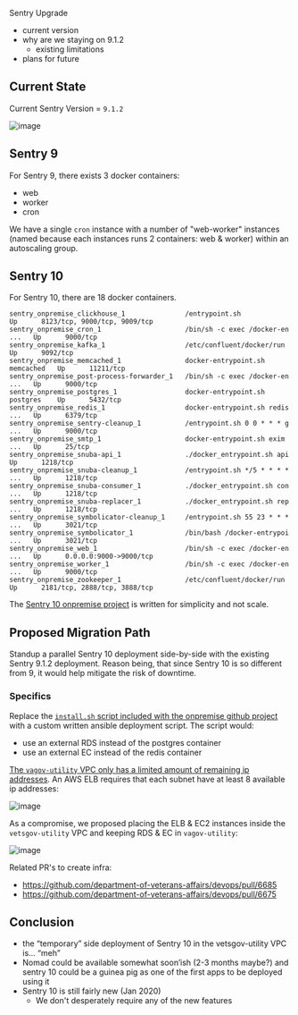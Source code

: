 Sentry Upgrade

- current version
- why are we staying on 9.1.2
  - existing limitations
- plans for future

## Current State
Current Sentry Version = `9.1.2` 

![image](https://user-images.githubusercontent.com/3077884/79146240-0a500380-7d90-11ea-9ead-aa6303d5082d.png)


## Sentry 9
For Sentry 9, there exists 3 docker containers:

- web
- worker
- cron

We have a single `cron` instance with a number of "web-worker" instances (named because each instances runs 2 containers: web & worker) within an autoscaling group.

## Sentry 10
For Sentry 10, there are 18 docker containers.
```
sentry_onpremise_clickhouse_1               /entrypoint.sh                   Up      8123/tcp, 9000/tcp, 9009/tcp
sentry_onpremise_cron_1                     /bin/sh -c exec /docker-en ...   Up      9000/tcp                    
sentry_onpremise_kafka_1                    /etc/confluent/docker/run        Up      9092/tcp                    
sentry_onpremise_memcached_1                docker-entrypoint.sh memcached   Up      11211/tcp                   
sentry_onpremise_post-process-forwarder_1   /bin/sh -c exec /docker-en ...   Up      9000/tcp                    
sentry_onpremise_postgres_1                 docker-entrypoint.sh postgres    Up      5432/tcp                    
sentry_onpremise_redis_1                    docker-entrypoint.sh redis ...   Up      6379/tcp                    
sentry_onpremise_sentry-cleanup_1           /entrypoint.sh 0 0 * * * g ...   Up      9000/tcp                    
sentry_onpremise_smtp_1                     docker-entrypoint.sh exim  ...   Up      25/tcp                      
sentry_onpremise_snuba-api_1                ./docker_entrypoint.sh api       Up      1218/tcp                    
sentry_onpremise_snuba-cleanup_1            /entrypoint.sh */5 * * * * ...   Up      1218/tcp                    
sentry_onpremise_snuba-consumer_1           ./docker_entrypoint.sh con ...   Up      1218/tcp                    
sentry_onpremise_snuba-replacer_1           ./docker_entrypoint.sh rep ...   Up      1218/tcp                    
sentry_onpremise_symbolicator-cleanup_1     /entrypoint.sh 55 23 * * * ...   Up      3021/tcp                    
sentry_onpremise_symbolicator_1             /bin/bash /docker-entrypoi ...   Up      3021/tcp                    
sentry_onpremise_web_1                      /bin/sh -c exec /docker-en ...   Up      0.0.0.0:9000->9000/tcp      
sentry_onpremise_worker_1                   /bin/sh -c exec /docker-en ...   Up      9000/tcp                    
sentry_onpremise_zookeeper_1                /etc/confluent/docker/run        Up      2181/tcp, 2888/tcp, 3888/tcp
```

The [Sentry 10 onpremise project](https://github.com/getsentry/onpremise) is written for simplicity and not scale.

## Proposed Migration Path

Standup a parallel Sentry 10 deployment side-by-side with the existing Sentry 9.1.2 deployment. Reason being, that since Sentry 10 is so different from 9, it would help mitigate the
risk of downtime.

### Specifics

Replace the [`install.sh` script included with the onpremise github project](https://github.com/getsentry/onpremise) with a custom written ansible deployment script. The script would:

- use an external RDS instead of the postgres container
- use an external EC instead of the redis container

[The `vagov-utility` VPC only has a limited amount of remaining ip addresses](https://github.com/department-of-veterans-affairs/va.gov-team/issues/1402). An AWS ELB requires that each subnet have at least 8 available ip addresses:

![image](https://user-images.githubusercontent.com/3077884/79232599-b861b900-7e35-11ea-8c5b-63b46f67cca4.png)

As a compromise, we proposed placing the ELB & EC2 instances inside the `vetsgov-utility` VPC and keeping RDS & EC in `vagov-utility`:

![image](https://user-images.githubusercontent.com/3077884/78701455-1130cf00-78d5-11ea-90ee-dfb30691abed.png)

Related PR's to create infra:
- https://github.com/department-of-veterans-affairs/devops/pull/6685
- https://github.com/department-of-veterans-affairs/devops/pull/6675

## Conclusion
- the “temporary” side deployment of Sentry 10 in the vetsgov-utility VPC is… “meh”
- Nomad could be available somewhat soon’ish (2-3 months maybe?) and sentry 10 could be a guinea pig as one of the first apps to be deployed using it
- Sentry 10 is still fairly new (Jan 2020)
  - We don't desperately require any of the new features
